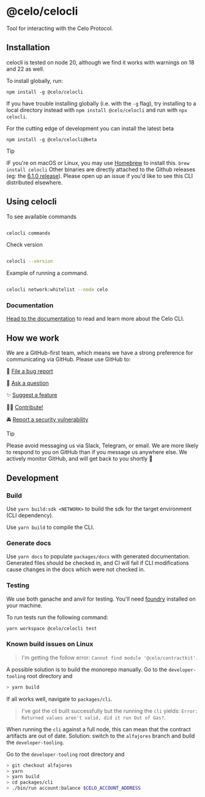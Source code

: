 # @celo/celocli

Tool for interacting with the Celo Protocol.

## Installation

celocli is tested on node 20, although we find it works with warnings on 18 and 22 as well.

To install globally, run:

```
npm install -g @celo/celocli
```

If you have trouble installing globally (i.e. with the `-g` flag), try installing to a local directory instead with `npm install @celo/celocli` and run with `npx celocli`.

For the cutting edge of development you can install the latest beta

```
npm install -g @celo/celocli@beta
```

> [!TIP]
> IF you're on macOS or Linux, you may use [Homebrew](https://brew.sh/) to install this. `brew install celocli`
> Other binaries are directly attached to the Github releases (eg: the [6.1.0 release](https://github.com/celo-org/developer-tooling/releases/tag/%40celo%2Fcelocli%406.1.0)).
> Please open up an issue if you'd like to see this CLI distributed elsewhere.

## Using celocli

To see available commands

```bash

celocli commands

```

Check version

```bash

celocli --version

```

Example of running a command.

```bash

celocli network:whitelist --node celo

```

### Documentation

[Head to the documentation](https://docs.celo.org/cli) to read and learn more about the Celo
CLI.

## How we work

We are a GitHub-first team, which means we have a strong preference for communicating via GitHub.
Please use GitHub to:

🐞 [File a bug report](https://github.com/celo-org/developer-tooling/issues/new/choose)

💬 [Ask a question](https://github.com/celo-org/developer-tooling/discussions)

✨ [Suggest a feature](https://github.com/celo-org/developer-tooling/issues/new/choose)

🧑‍💻 [Contribute!](/CONTRIBUTING.md)

🚔 [Report a security vulnerability](https://github.com/celo-org/developer-tooling/issues/new/choose)

> [!TIP]
>
> Please avoid messaging us via Slack, Telegram, or email. We are more likely to respond to you on
> GitHub than if you message us anywhere else. We actively monitor GitHub, and will get back to you shortly 🌟

## Development

### Build

Use `yarn build:sdk <NETWORK>` to build the sdk for the target environment (CLI dependency).

Use `yarn build` to compile the CLI.

### Generate docs

Use `yarn docs` to populate `packages/docs` with generated documentation. Generated files should be checked in, and CI will fail if CLI modifications cause changes in the docs which were not checked in.

### Testing

We use both ganache and anvil for testing. You'll need [foundry](https://book.getfoundry.sh/getting-started/installation) installed on your machine.

To run tests run the following command:

```bash
yarn workspace @celo/celocli test
```

### Known build issues on Linux

> I'm getting the follow error: `Cannot find module '@celo/contractkit'`.

A possible solution is to build the monorepo manually.
Go to the `developer-tooling` root directory and

```bash
> yarn build
```

If all works well, navigate to `packages/cli`.

> I've got the cli built successfully but the running the `cli` yields: `Error: Returned values aren't valid, did it run Out of Gas?`.

When running the `cli` against a full node, this can mean that the contract artifacts are out of date.
Solution: switch to the `alfajores` branch and build the `developer-tooling`.

Go to the `developer-tooling` root directory and

```bash
> git checkout alfajores
> yarn
> yarn build
> cd packages/cli
> ./bin/run account:balance $CELO_ACCOUNT_ADDRESS
```
